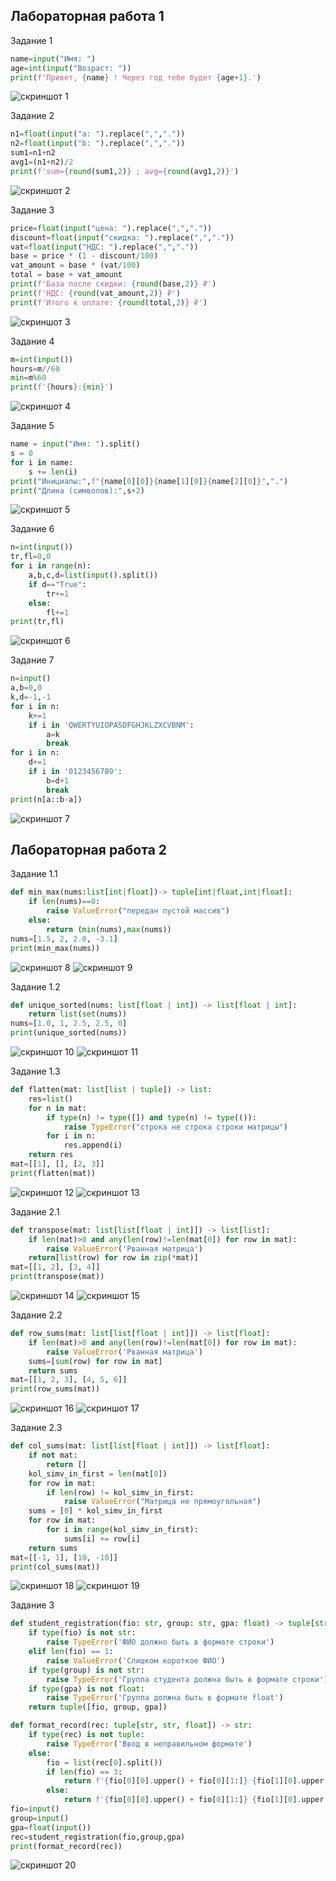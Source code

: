 ## Лaбораторная работа 1

Задание 1
```python
name=input("Имя: ")
age=int(input("Возраст: "))
print(f'Привет, {name} ! Через год тебе будет {age+1}.')
```
![скриншот 1](/images/lab01/01_greeting.png)


Задание 2
```python
n1=float(input("a: ").replace(",","."))
n2=float(input("b: ").replace(",","."))
sum1=n1+n2
avg1=(n1+n2)/2
print(f'sum={round(sum1,2)} ; avg={round(avg1,2)}')
```
![скриншот 2](/images/lab01/02_sum_avg.png)


Задание 3 
```python
price=float(input("цена: ").replace(",","."))
discount=float(input("скидка: ").replace(",","."))
vat=float(input("НДС: ").replace(",","."))
base = price * (1 - discount/100)
vat_amount = base * (vat/100)
total = base + vat_amount
print(f'База после скидки: {round(base,2)} ₽')
print(f'НДС: {round(vat_amount,2)} ₽')
print(f'Итого к оплате: {round(total,2)} ₽')
```
![скриншот 3](/images/lab01/03_disciunt_vat.png)


Задание 4
```python
m=int(input())
hours=m//60
min=m%60
print(f'{hours}:{min}')
```
![скриншот 4](/images/lab01/04_minutes_to_hhmm.png)


Задание 5
```python
name = input("Имя: ").split()
s = 0
for i in name:
    s += len(i)
print("Инициалы:",f"{name[0][0]}{name[1][0]}{name[2][0]}",".") 
print("Длина (символов):",s+2)
```
![скриншот 5](/images/lab01/05_initials_and_len.png)


Задание 6
```python
n=int(input())
tr,fl=0,0
for i in range(n):
    a,b,c,d=list(input().split())
    if d=="True":
        tr+=1
    else:
        fl+=1
print(tr,fl)
```
![скриншот 6](/images/lab01/06_True_or_False.png)


Задание 7
```python
n=input()
a,b=0,0
k,d=-1,-1
for i in n:
    k+=1
    if i in 'QWERTYUIOPASDFGHJKLZXCVBNM':
        a=k
        break
for i in n:
    d+=1
    if i in '0123456789':
        b=d+1
        break
print(n[a::b-a])
```
![скриншот 7](/images/lab01/07_Hello.png)


## Лабораторная работа 2

Задание 1.1
```python
def min_max(nums:list[int|float])-> tuple[int|float,int|float]:
    if len(nums)==0:
        raise ValueError("передан пустой массив")
    else:
        return (min(nums),max(nums))
nums=[1.5, 2, 2.0, -3.1]
print(min_max(nums))
```
![скриншот 8](/images/lab02/arrays.png)
![скриншот 9](/images/lab02/arrays1.png)


Задание 1.2
```python
def unique_sorted(nums: list[float | int]) -> list[float | int]:
    return list(set(nums))
nums=[1.0, 1, 2.5, 2.5, 0]
print(unique_sorted(nums))
```
![скриншот 10](/images/lab02/arrays2.1.png)
![скриншот 11](/images/lab02/arrays2.2.png)


Задание 1.3
```python
def flatten(mat: list[list | tuple]) -> list:
    res=list()
    for n in mat:
        if type(n) != type([]) and type(n) != type(()):
            raise TypeError("строка не строка строки матрицы")
        for i in n:
            res.append(i)
    return res
mat=[[1], [], [2, 3]]
print(flatten(mat))
```
![скриншот 12](/images/lab02/arrays3.1.png)
![скриншот 13](/images/lab02/arrays3.2.png)


Задание 2.1
```python
def transpose(mat: list[list[float | int]]) -> list[list]:
    if len(mat)>0 and any(len(row)!=len(mat[0]) for row in mat):
        raise ValueError('Рванная матрица')
    return[list(row) for row in zip(*mat)]
mat=[[1, 2], [3, 4]]
print(transpose(mat))
```
![скриншот 14](/images/lab02/matrix.png)
![скриншот 15](/images/lab02/matrix1.png)


Задание 2.2
```python
def row_sums(mat: list[list[float | int]]) -> list[float]:
    if len(mat)>0 and any(len(row)!=len(mat[0]) for row in mat):
        raise ValueError('Рванная матрица')
    sums=[sum(row) for row in mat]
    return sums 
mat=[[1, 2, 3], [4, 5, 6]]
print(row_sums(mat))
```
![скриншот 16](/images/lab02/matrix2.1.png)
![скриншот 17](/images/lab02/matrix2.2.png)


Задание 2.3
```python
def col_sums(mat: list[list[float | int]]) -> list[float]:
    if not mat:
        return []
    kol_simv_in_first = len(mat[0])
    for row in mat:
        if len(row) != kol_simv_in_first:
            raise ValueError("Матрица не прямоугольная")
    sums = [0] * kol_simv_in_first
    for row in mat:
        for i in range(kol_simv_in_first):
            sums[i] += row[i]
    return sums
mat=[[-1, 1], [10, -10]]
print(col_sums(mat))
```
![скриншот 18](/images/lab02/matrix3.1.png)
![скриншот 19](/images/lab02/matrix3.2.png)


Задание 3
```python
def student_registration(fio: str, group: str, gpa: float) -> tuple[str, str, float]:
    if type(fio) is not str:
        raise TypeError('ФИО должно быть в формате строки')
    elif len(fio) == 1:
        raise ValueError('Слишком короткое ФИО')
    if type(group) is not str:
        raise TypeError('Группа студента должна быть в формате строки')
    if type(gpa) is not float:
        raise TypeError('Группа должна быть в формате float')
    return tuple([fio, group, gpa])

def format_record(rec: tuple[str, str, float]) -> str:
    if type(rec) is not tuple:
        raise TypeError('Ввод в неправильном формате')
    else:
        fio = list(rec[0].split())
        if len(fio) == 3:
            return f'{fio[0][0].upper() + fio[0][1:]} {fio[1][0].upper()}.{fio[2][0].upper()}., гр. {group}, GPA {round(rec[2], 2)}'
        else:
            return f'{fio[0][0].upper() + fio[0][1:]} {fio[1][0].upper()}., гр. {group}, GPA {round(rec[2], 2)}'
fio=input()
group=input()
gpa=float(input())
rec=student_registration(fio,group,gpa)
print(format_record(rec))
```
![скриншот 20](/images/lab02/tuples.png)
